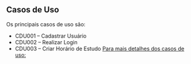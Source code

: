 ## Casos de Uso
Os principais casos de uso são: 
* CDU001 – Cadastrar Usuário 
* CDU002 – Realizar Login 
* CDU003 – Criar Horário de Estudo 
 [Para mais detalhes dos casos de uso: ](DetalhesCDU.md)
